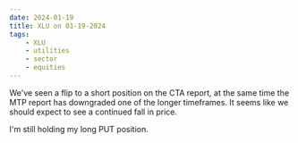 ```yaml
---
date: 2024-01-19
title: XLU on 01-19-2024
tags: 
    - XLU
    - utilities
    - sector
    - equities
---
```

<div class="post">
<snapshot-grid 
    :reports="['2024/01/16/CTA/XLU', '2024/01/17/CTA/XLU', '2024/01/18/CTA/XLU', '2024/01/19/CTA/XLU', '2024/01/19/MTP/XLU']"
    chart="2024/01/19/Chart/XLU"
/>
<p>
We've seen a flip to a short position on the CTA report,
at the same time the MTP report has downgraded one of the longer timeframes.
It seems like we should expect to see a continued fall in price.
</p>
<p>
I'm still holding my long PUT position.
</p>
</div>